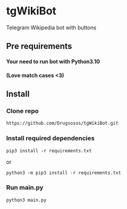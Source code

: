 # tgWikiBot

Telegram Wikipedia bot with buttons

## Pre requirements

#### Your need to run bot with Python3.10

#### (Love match cases <3)

## Install

### Clone repo  

```
https://github.com/Drugsosos/tgWikiBot.git
```

### Install required dependencies

```
pip3 install -r requirements.txt
```

or

```
python3 -m pip3 install -r requirements.txt
```

### Run main.py

```
python3 main.py
```
